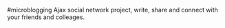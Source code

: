 #microblogging
Ajax social network project, write, share and connect with your friends and colleages.
